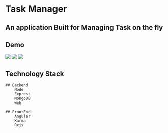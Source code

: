 <h1> Task Manager</h1>

<h2>An application Built for Managing Task on the fly<h2>

## Demo

![](gif/Demo1.gif)
![](gif/Demo2.gif)
![](gif/Demo3.gif)

## Technology Stack

    ## Backend
        Node
        Express
        MongoDB
        Web

    ## FrontEnd
        Angular
        Karma
        Rxjs
